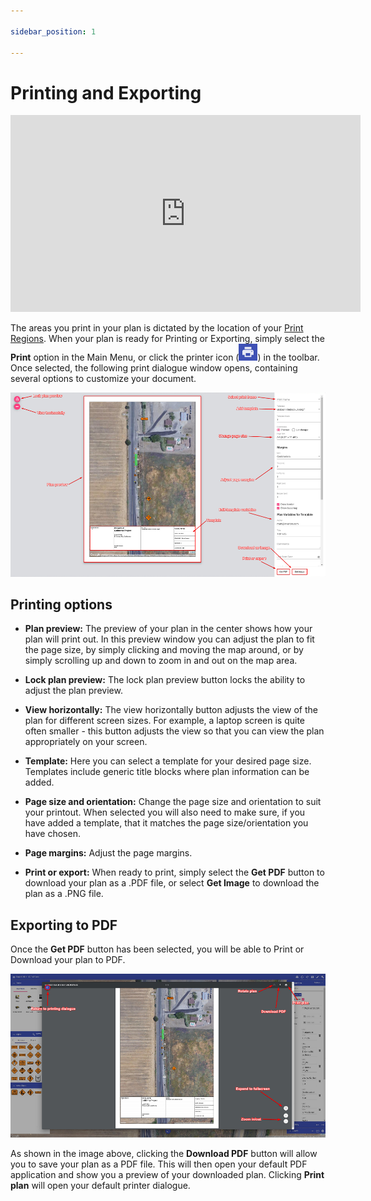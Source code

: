 ```yaml
---

sidebar_position: 1

---
```

# Printing and Exporting

<iframe width="560" height="315" src="https://www.youtube.com/embed/6s_StQTBn7w?si=sZyKpa-ifr0GNfCo" title="YouTube video player" frameborder="0" allow="accelerometer; autoplay; clipboard-write; encrypted-media; gyroscope; picture-in-picture; web-share" referrerpolicy="strict-origin-when-cross-origin" allowfullscreen></iframe>

The areas you print in your plan is dictated by the location of your [Print Regions](/rapid-online/rapidplan-online-workspace/layers-palette.md). When your plan is ready for Printing or Exporting, simply select the **Print** option in the Main Menu, or click the printer icon (![print icon](./assets/printicon.png)) in the toolbar. Once selected, the following print dialogue window opens, containing several options to customize your document.

![Printing Dialogue](./assets/Printing_Dialogue.png)

## Printing options

* **Plan preview:** The preview of your plan in the center shows how your plan will print out. In this preview window you can adjust the plan to fit the page size, by simply clicking and moving the map around, or by simply scrolling up and down to zoom in and out on the map area.

* **Lock plan preview:** The lock plan preview button locks the ability to adjust the plan preview.

* **View horizontally:** The view horizontally button adjusts the view of the plan for different screen sizes. For example, a laptop screen is quite often smaller - this button adjusts the view so that you can view the plan appropriately on your screen.

* **Template:** Here you can select a template for your desired page size. Templates include generic title blocks where plan information can be added.

* **Page size and orientation:** Change the page size and orientation to suit your printout. When selected you will also need to make sure, if you have added a template, that it matches the page size/orientation you have chosen.

* **Page margins:** Adjust the page margins.

* **Print or export:** When ready to print, simply select the **Get PDF** button to download your plan as a .PDF file, or select **Get Image** to download the plan as a .PNG file.

## Exporting to PDF

Once the **Get PDF** button has been selected, you will be able to Print or Download your plan to PDF.

![Print Output](./assets/Print_Output.png)

As shown in the image above, clicking the **Download PDF** button will allow you to save your plan as a PDF file. This will then open your default PDF application and show you a preview of your downloaded plan. Clicking **Print plan** will open your default printer dialogue.
